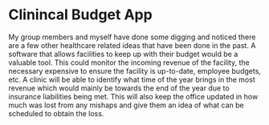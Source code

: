 # Clinincal Budget App

My group members and myself have done some digging and noticed there are a few other healthcare related ideas that have been done in the past. A software that allows facilities to keep up with their budget would be a valuable tool. This could monitor the incoming revenue of the facility, the necessary expensive to ensure the facility is up-to-date, employee budgets, etc.
A clinic will be able to identify what time of the year brings in the most revenue which would mainly be towards the end of the year due to insurance liabilities being met. This will also keep the office updated in how much was lost from any mishaps and give them an idea of what can be scheduled to obtain the loss. 

